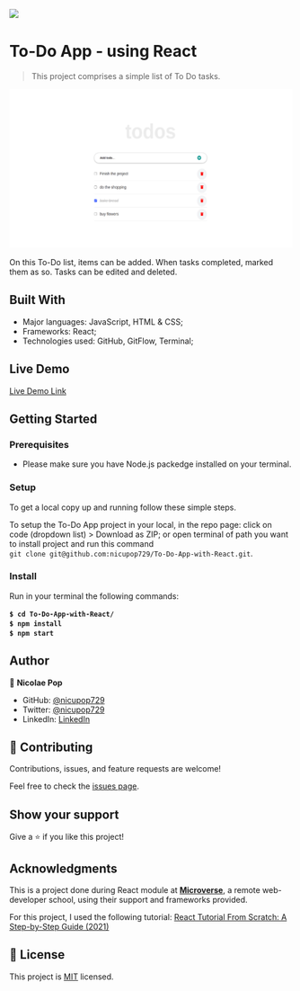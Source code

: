 ![](https://img.shields.io/badge/Microverse-blueviolet)

# To-Do App - using React

> This project comprises a simple list of To Do tasks.

![screenshot](./src/assets/to-do-app.jpg)

On this To-Do list, items can be added. When tasks completed, marked them as so. Tasks can be edited and deleted.

## Built With

- Major languages: JavaScript, HTML & CSS;
- Frameworks: React;
- Technologies used: GitHub, GitFlow, Terminal;

## Live Demo

[Live Demo Link](https://to-do-app-with-react.netlify.app/)

## Getting Started

### Prerequisites

- Please make sure you have Node.js packedge installed on your terminal.

### Setup

To get a local copy up and running follow these simple steps.

To setup the To-Do App project in your local, in the repo page:
click on code (dropdown list) > Download as ZIP;
or open terminal of path you want to install project and run this command <br>
`git clone git@github.com:nicupop729/To-Do-App-with-React.git`.

### Install

Run in your terminal the following commands:

**`$ cd To-Do-App-with-React/`**<br>
**`$ npm install`**<br>
**`$ npm start`**

## Author

👤 **Nicolae Pop**

- GitHub: [@nicupop729](https://github.com/nicupop729)
- Twitter: [@nicupop729](https://twitter.com/nicupop729)
- LinkedIn: [LinkedIn](https://www.linkedin.com/in/nicolae-pop/)

## 🤝 Contributing

Contributions, issues, and feature requests are welcome!

Feel free to check the [issues page](https://github.com/nicupop729/To-Do-App-with-React/issues).

## Show your support

Give a ⭐️ if you like this project!

## Acknowledgments

This is a project done during React module at **[Microverse](https://www.microverse.org/)**, a remote web-developer school, using their support and frameworks provided.

For this project, I used the following tutorial: [React Tutorial From Scratch: A Step-by-Step Guide (2021)](https://ibaslogic.com/react-tutorial-for-beginners/)

## 📝 License

This project is [MIT](./MIT.md) licensed.
